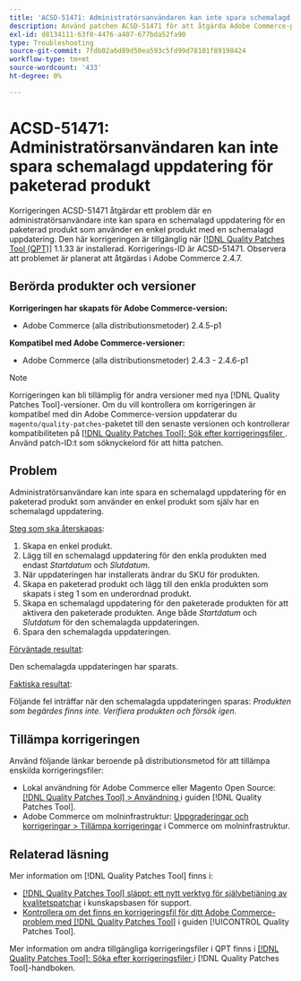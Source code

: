 ```yaml
---
title: 'ACSD-51471: Administratörsanvändaren kan inte spara schemalagd uppdatering för paketerad produkt'
description: Använd patchen ACSD-51471 för att åtgärda Adobe Commerce-problemet där en administratörsanvändare inte kan spara en schemalagd uppdatering för en paketerad produkt som använder en enkel produkt med en schemalagd uppdatering.
exl-id: d8134111-63f0-4476-a407-677bda52fa90
type: Troubleshooting
source-git-commit: 7fdb02a6d89d50ea593c5fd99d78101f89198424
workflow-type: tm+mt
source-wordcount: '433'
ht-degree: 0%

---
```


# ACSD-51471: Administratörsanvändaren kan inte spara schemalagd uppdatering för paketerad produkt

Korrigeringen ACSD-51471 åtgärdar ett problem där en administratörsanvändare inte kan spara en schemalagd uppdatering för en paketerad produkt som använder en enkel produkt med en schemalagd uppdatering. Den här korrigeringen är tillgänglig när [[!DNL Quality Patches Tool (QPT)]](https://experienceleague.adobe.com/sv/docs/commerce-operations/tools/quality-patches-tool/quality-patches-tool-to-self-serve-quality-patches) 1.1.33 är installerad. Korrigerings-ID är ACSD-51471. Observera att problemet är planerat att åtgärdas i Adobe Commerce 2.4.7.

## Berörda produkter och versioner

**Korrigeringen har skapats för Adobe Commerce-version:**

* Adobe Commerce (alla distributionsmetoder) 2.4.5-p1

**Kompatibel med Adobe Commerce-versioner:**

* Adobe Commerce (alla distributionsmetoder) 2.4.3 - 2.4.6-p1

>[!NOTE]
>
>Korrigeringen kan bli tillämplig för andra versioner med nya [!DNL Quality Patches Tool]-versioner. Om du vill kontrollera om korrigeringen är kompatibel med din Adobe Commerce-version uppdaterar du `magento/quality-patches`-paketet till den senaste versionen och kontrollerar kompatibiliteten på [[!DNL Quality Patches Tool]: Sök efter korrigeringsfiler ](https://experienceleague.adobe.com/tools/commerce-quality-patches/index.html?lang=sv-SE). Använd patch-ID:t som söknyckelord för att hitta patchen.

## Problem

Administratörsanvändare kan inte spara en schemalagd uppdatering för en paketerad produkt som använder en enkel produkt som själv har en schemalagd uppdatering.

<u>Steg som ska återskapas</u>:

1. Skapa en enkel produkt.
1. Lägg till en schemalagd uppdatering för den enkla produkten med endast *Startdatum* och *Slutdatum*.
1. När uppdateringen har installerats ändrar du SKU för produkten.
1. Skapa en paketerad produkt och lägg till den enkla produkten som skapats i steg 1 som en underordnad produkt.
1. Skapa en schemalagd uppdatering för den paketerade produkten för att aktivera den paketerade produkten. Ange både *Startdatum* och *Slutdatum* för den schemalagda uppdateringen.
1. Spara den schemalagda uppdateringen.

<u>Förväntade resultat</u>:

Den schemalagda uppdateringen har sparats.

<u>Faktiska resultat</u>:

Följande fel inträffar när den schemalagda uppdateringen sparas: *Produkten som begärdes finns inte. Verifiera produkten och försök igen.*

## Tillämpa korrigeringen

Använd följande länkar beroende på distributionsmetod för att tillämpa enskilda korrigeringsfiler:

* Lokal användning för Adobe Commerce eller Magento Open Source: [[!DNL Quality Patches Tool] > Användning ](/help/tools/quality-patches-tool/usage.md) i guiden [!DNL Quality Patches Tool].
* Adobe Commerce om molninfrastruktur: [Uppgraderingar och korrigeringar > Tillämpa korrigeringar](https://experienceleague.adobe.com/docs/commerce-cloud-service/user-guide/develop/upgrade/apply-patches.html?lang=sv-SE) i Commerce om molninfrastruktur.

## Relaterad läsning

Mer information om [!DNL Quality Patches Tool] finns i:

* [[!DNL Quality Patches Tool] släppt: ett nytt verktyg för självbetjäning av kvalitetspatchar](https://experienceleague.adobe.com/sv/docs/commerce-operations/tools/quality-patches-tool/quality-patches-tool-to-self-serve-quality-patches) i kunskapsbasen för support.
* [Kontrollera om det finns en korrigeringsfil för ditt Adobe Commerce-problem med  [!DNL Quality Patches Tool]](/help/tools/quality-patches-tool/patches-available-in-qpt/check-patch-for-magento-issue-with-magento-quality-patches.md) i guiden [!UICONTROL Quality Patches Tool].


Mer information om andra tillgängliga korrigeringsfiler i QPT finns i [[!DNL Quality Patches Tool]: Söka efter korrigeringsfiler ](https://experienceleague.adobe.com/tools/commerce-quality-patches/index.html?lang=sv-SE) i [!DNL Quality Patches Tool]-handboken.
